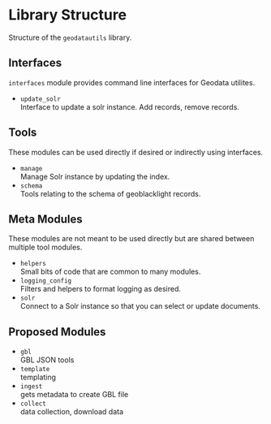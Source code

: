 # Library Structure

Structure of the `geodatautils` library.

## Interfaces
`interfaces` module provides command line interfaces for Geodata utilites.

- `update_solr`  
  Interface to update a solr instance. Add records, remove records.

## Tools
These modules can be used directly if desired or indirectly using interfaces.

- `manage`  
  Manage Solr instance by updating the index.
- `schema`  
  Tools relating to the schema of geoblacklight records.

## Meta Modules
These modules are not meant to be used directly but are shared between multiple tool modules.

- `helpers`  
  Small bits of code that are common to many modules.
- `logging_config`  
  Filters and helpers to format logging as desired.
- `solr`  
  Connect to a Solr instance so that you can select or update documents.

## Proposed Modules
- `gbl`  
  GBL JSON tools
- `template`  
  templating
- `ingest`  
  gets metadata to create GBL file
- `collect`  
  data collection, download data
